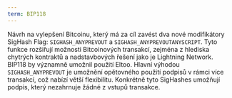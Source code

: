 ```yaml
---
term: BIP118
---
```


Návrh na vylepšení Bitcoinu, který má za cíl zavést dva nové modifikátory SigHash Flag: `SIGHASH_ANYPREVOUT` a `SIGHASH_ANYPREVOUTANYSCRIPT`. Tyto funkce rozšiřují možnosti Bitcoinových transakcí, zejména z hlediska chytrých kontraktů a nadstavbových řešení jako je Lightning Network. BIP118 by významně umožnil použití Eltoo. Hlavní výhodou `SIGHASH_ANYPREVOUT` je umožnění opětovného použití podpisů v rámci více transakcí, což nabízí větší flexibilitu. Konkrétně tyto SigHashes umožňují podpis, který nezahrnuje žádné z vstupů transakce.